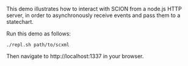 This demo illustrates how to interact with SCION from a node.js HTTP server, in order to asynchronously receive events and pass them to a statechart.

Run this demo as follows:

	./repl.sh path/to/scxml

Then navigate to http://localhost:1337 in your browser.

